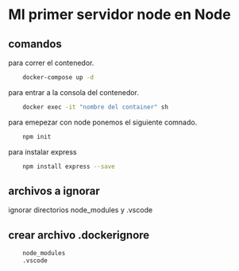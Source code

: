 

# MI primer servidor node en Node

## comandos

para correr el contenedor.

```bash
    docker-compose up -d
```

para entrar a la consola del contenedor.

```bash
    docker exec -it "nombre del container" sh
```

para emepezar con node ponemos el siguiente comnado.

```bash
    npm init 
```

para instalar express

```bash
    npm install express --save
```

## archivos a ignorar

ignorar directorios node_modules y .vscode

## crear archivo .dockerignore

```bash
    node_modules
    .vscode
```

